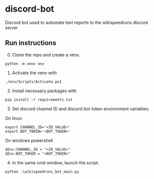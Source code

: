 # discord-bot
Discord bot used to automate text reports to the wikispeedruns discord server

## Run instructions

0. Clone the repo and create a venv. 
```
python -m venv env
```

1. Activate the venv with
```
./env/Scripts/Activate.ps1
```

2. Install necessary packages with
```
pip install -r requirements.txt
```

3. Set discord channel ID and discord bot token environment variables:

On linux:
```
export CHANNEL_ID='<ID_VALUE>'
export BOT_TOKEN='<BOT_TOKEN>'
```

On windows powershell
```
$Env:CHANNEL_ID = "<ID_VALUE>"
$Env:BOT_TOKEN = "<BOT_TOKEN>"
```

4. In the same cmd window, launch the script.
```
python .\wikispeedruns_bot_main.py 
```